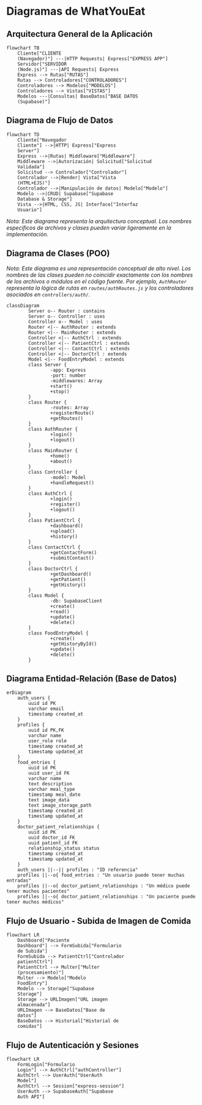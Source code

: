 # Diagramas de WhatYouEat

## Arquitectura General de la Aplicación

```mermaid
flowchart TB
    Cliente["CLIENTE
    (Navegador)"] ---|HTTP Requests| Express["EXPRESS APP"]
    Servidor["SERVIDOR
    (Node.js)"] ---|API Requests| Express
    Express --> Rutas["RUTAS"]
    Rutas --> Controladores["CONTROLADORES"]
    Controladores --> Modelos["MODELOS"]
    Controladores --> Vistas["VISTAS"]
    Modelos ---|Consultas| BaseDatos["BASE DATOS
    (Supabase)"]
```

## Diagrama de Flujo de Datos

```mermaid
flowchart TD
    Cliente["Navegador
    Cliente"] -->|HTTP| Express["Express
    Server"]
    Express -->|Rutas| Middleware["Middleware"]
    Middleware -->|Autorización| Solicitud["Solicitud
    Validada"]
    Solicitud --> Controlador["Controlador"]
    Controlador -->|Render| Vista["Vista
    (HTML+EJS)"]
    Controlador -->|Manipulación de datos| Modelo["Modelo"]
    Modelo -->|CRUD| Supabase["Supabase
    Database & Storage"]
    Vista -->|HTML, CSS, JS| Interface["Interfaz
    Usuario"]
```

*Nota: Este diagrama representa la arquitectura conceptual. Los nombres específicos de archivos y clases pueden variar ligeramente en la implementación.*

## Diagrama de Clases (POO)

*Nota: Este diagrama es una representación conceptual de alto nivel. Los nombres de las clases pueden no coincidir exactamente con los nombres de los archivos o módulos en el código fuente. Por ejemplo, `AuthRouter` representa la lógica de rutas en `routes/authRoutes.js` y los controladores asociados en `controllers/auth/`.*

```mermaid
classDiagram
        Server o-- Router : contains
        Server o-- Controller : uses
        Controller o-- Model : uses
        Router <|-- AuthRouter : extends
        Router <|-- MainRouter : extends
        Controller <|-- AuthCtrl : extends
        Controller <|-- PatientCtrl : extends
        Controller <|-- ContactCtrl : extends
        Controller <|-- DoctorCtrl : extends
        Model <|-- FoodEntryModel : extends
        class Server {
                -app: Express
                -port: number
                -middlewares: Array
                +start()
                +stop()
        }
        class Router {
                -routes: Array
                +registerRoute()
                +getRoutes()
        }
        class AuthRouter {
                +login()
                +logout()
        }
        class MainRouter {
                +home()
                +about()
        }
        class Controller {
                -model: Model
                +handleRequest()
        }
        class AuthCtrl {
                +login()
                +register()
                +logout()
        }
        class PatientCtrl {
                +dashboard()
                +upload()
                +history()
        }
        class ContactCtrl {
                +getContactForm()
                +submitContact()
        }
        class DoctorCtrl {
                +getDashboard()
                +getPatient()
                +getHistory()
        }
        class Model {
                -db: SupabaseClient
                +create()
                +read()
                +update()
                +delete()
        }
        class FoodEntryModel {
                +create()
                +getHistoryById()
                +update()
                +delete()
        }
```

## Diagrama Entidad-Relación (Base de Datos)

```mermaid
erDiagram
    auth_users {
        uuid id PK
        varchar email
        timestamp created_at
    }
    profiles {
        uuid id PK,FK
        varchar name
        user_role role
        timestamp created_at
        timestamp updated_at
    }
    food_entries {
        uuid id PK
        uuid user_id FK
        varchar name
        text description
        varchar meal_type
        timestamp meal_date
        text image_data
        text image_storage_path
        timestamp created_at
        timestamp updated_at
    }
    doctor_patient_relationships {
        uuid id PK
        uuid doctor_id FK
        uuid patient_id FK
        relationship_status status
        timestamp created_at
        timestamp updated_at
    }
    auth_users ||--|| profiles : "ID referencia"
    profiles ||--o{ food_entries : "Un usuario puede tener muchas entradas"
    profiles ||--o{ doctor_patient_relationships : "Un médico puede tener muchos pacientes"
    profiles ||--o{ doctor_patient_relationships : "Un paciente puede tener muchos médicos"
```

## Flujo de Usuario - Subida de Imagen de Comida

```mermaid
flowchart LR
    Dashboard["Paciente
    Dashboard"] --> FormSubida["Formulario
    de Subida"]
    FormSubida --> PatientCtrl["Controlador
    patientCtrl"]
    PatientCtrl --> Multer["Multer
    (procesamiento)"]
    Multer --> Modelo["Modelo
    FoodEntry"]
    Modelo --> Storage["Supabase
    Storage"]
    Storage --> URLImagen["URL imagen
    almacenada"]
    URLImagen --> BaseDatos["Base de
    datos"]
    BaseDatos --> Historial["Historial de
    comidas"]
```

## Flujo de Autenticación y Sesiones

```mermaid
flowchart LR
    FormLogin["Formulario
    Login"] --> AuthCtrl["authController"]
    AuthCtrl --> UserAuth["UserAuth
    Model"]
    AuthCtrl --> Session["express-session"]
    UserAuth --> SupabaseAuth["Supabase
    Auth API"]
```